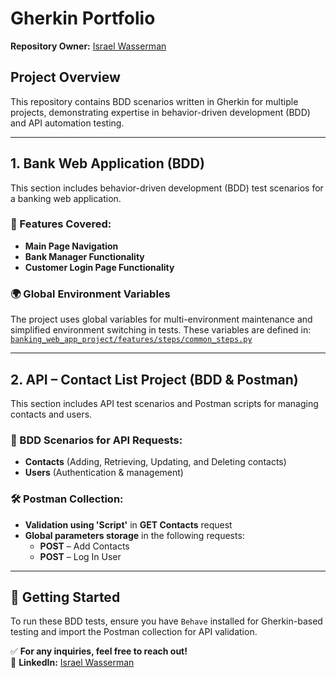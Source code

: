 # Gherkin Portfolio

**Repository Owner:** [Israel Wasserman](https://www.linkedin.com/in/israel-wasserman/)

## Project Overview
This repository contains BDD scenarios written in Gherkin for multiple projects, demonstrating expertise in behavior-driven development (BDD) and API automation testing.

---

## 1️. Bank Web Application (BDD)
This section includes behavior-driven development (BDD) test scenarios for a banking web application.

### 📌 Features Covered:
* **Main Page Navigation**
* **Bank Manager Functionality**
* **Customer Login Page Functionality**

### 🌍 Global Environment Variables
The project uses global variables for multi-environment maintenance and simplified environment switching in tests. These variables are defined in:  
[`banking_web_app_project/features/steps/common_steps.py`](https://github.com/IsraelW18/CheckPoint_CandidateHomeTask/blob/main/banking_web_app_project/features/steps/common_steps.py)

---

## 2️. API – Contact List Project (BDD & Postman)
This section includes API test scenarios and Postman scripts for managing contacts and users.

### 📌 BDD Scenarios for API Requests:
- **Contacts** (Adding, Retrieving, Updating, and Deleting contacts)
- **Users** (Authentication & management)

### 🛠 Postman Collection:
- **Validation using 'Script'** in **GET Contacts** request
- **Global parameters storage** in the following requests:
  - **POST** – Add Contacts
  - **POST** – Log In User

---

## 🚀 Getting Started
To run these BDD tests, ensure you have `Behave` installed for Gherkin-based testing and import the Postman collection for API validation.

✅ **For any inquiries, feel free to reach out!**  
📌 **LinkedIn:** [Israel Wasserman](https://www.linkedin.com/in/israel-wasserman/)

